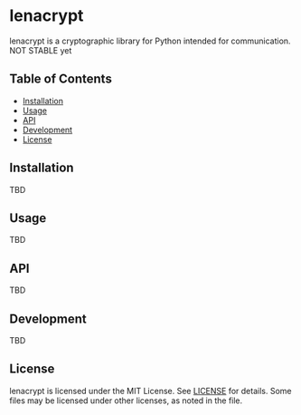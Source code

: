 # lenacrypt

lenacrypt is a cryptographic library for Python intended for communication. NOT STABLE yet

## Table of Contents

* [Installation](#installation)
* [Usage](#usage)
* [API](#api)
* [Development](#development)
* [License](#license)

## Installation

TBD

## Usage

TBD

## API

TBD

## Development

TBD

## License

lenacrypt is licensed under the MIT License. See [LICENSE](LICENSE) for details. Some files may be licensed under other licenses, as noted in the file.
